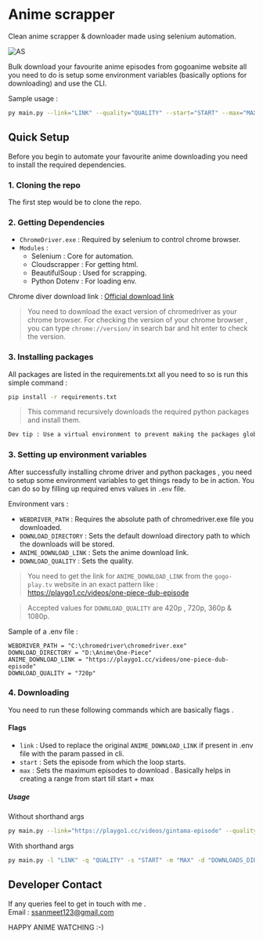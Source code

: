 # Anime scrapper

Clean anime scrapper & downloader made using selenium automation.

![AS](https://i.ibb.co/G0ZJkmp/poster.png)

Bulk download your favourite anime episodes from gogoanime website all you need to do is setup some environment variables (basically options for downloading) and use the CLI.

Sample usage :

```bash
py main.py --link="LINK" --quality="QUALITY" --start="START" --max="MAX"
```

## Quick Setup

Before you begin to automate your favourite anime downloading you need to install the required dependencies.

### 1. Cloning the repo

The first step would be to clone the repo.

### 2. Getting Dependencies

- `ChromeDriver.exe` : Required by selenium to control chrome browser.
- `Modules` :
  - Selenium : Core for automation.
  - Cloudscrapper : For getting html.
  - BeautifulSoup : Used for scrapping.
  - Python Dotenv : For loading env.

Chrome diver download link : [Official download link](https://chromedriver.chromium.org/downloads)

> You need to download the exact version of chromedriver as your chrome browser. For checking the version of your chrome browser , you can type `chrome://version/` in search bar and hit enter to check the version.

### 3. Installing packages

All packages are listed in the requirements.txt all you need to so is run this simple command :

```bash
pip install -r requirements.txt
```

> This command recursively downloads the required python packages and install them.

```txt
Dev tip : Use a virtual environment to prevent making the packages global which might cause conflicts !
```

### 3. Setting up environment variables

After successfully installing chrome driver and python packages , you need to setup some environment variables to get things ready to be in action. You can do so by filling up required envs values in `.env` file.

Environment vars :

- `WEBDRIVER_PATH` : Requires the absolute path of chromedriver.exe file you downloaded.
- `DOWNLOAD_DIRECTORY` : Sets the default download directory path to which the downloads will be stored.
- `ANIME_DOWNLOAD_LINK` : Sets the anime download link.
- `DOWNLOAD_QUALITY` : Sets the quality.

> You need to get the link for `ANIME_DOWNLOAD_LINK` from the `gogo-play.tv` website in an exact pattern like : <https://playgo1.cc/videos/one-piece-dub-episode>

> Accepted values for `DOWNLOAD_QUALITY` are 420p , 720p, 360p & 1080p.

Sample of a .env file :

```.env
WEBDRIVER_PATH = "C:\chromedriver\chromedriver.exe"
DOWNLOAD_DIRECTORY = "D:\Anime\One-Piece"
ANIME_DOWNLOAD_LINK = "https://playgo1.cc/videos/one-piece-dub-episode"
DOWNLOAD_QUALITY = "720p"
```

### 4. Downloading

You need to run these following commands which are basically flags .

#### Flags

- `link` : Used to replace the original `ANIME_DOWNLOAD_LINK` if present in .env file with the param passed in cli.
- `start` : Sets the episode from which the loop starts.
- `max` : Sets the maximum episodes to download . Basically helps in creating a range from start till start + max


##### Usage

Without shorthand args

```bash
py main.py --link="https://playgo1.cc/videos/gintama-episode" --quality="720p" --start=1 --max=10 --downloads_dir="C:/User/Downloads"
```

With shorthand args

```bash
py main.py -l "LINK" -q "QUALITY" -s "START" -m "MAX" -d "DOWNLOADS_DIR"
```

## Developer Contact

If any queries feel to get in touch with me .
<br>
Email : ssanmeet123@gmail.com

HAPPY ANIME WATCHING :-)
